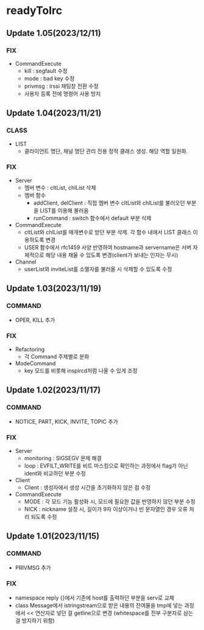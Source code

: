 # readyToIrc

## Update 1.05(2023/12/11)
### FIX
- CommandExecute
  - kill : segfault 수정
  - mode : bad key 수정
  - privmsg : irssi 채팅창 전환 수정
  - 사용자 등록 전에 명령어 사용 방지
## Update 1.04(2023/11/21)
### CLASS
- LIST
  - 클라이언트 명단, 채널 명단 관리 전용 정적 클래스 생성. 해당 역할 일원화.
### FIX
- Server
  - 멤버 변수 : cltList, chlList 삭제
  - 멤버 함수 
    - addClient, delClient : 직접 멤버 변수 cltList와 chlList를 불러오던 부분을 LIST를 이용해 불러옴
    - runCommand : switch 함수에서 default 부분 삭제
- CommandExecute
  - cltList와 chlList를 매개변수로 받던 부분 삭제. 각 함수 내에서 LIST 클래스 이용하도록 변경
  - USER 함수에서 rfc1459 사양 반영하여 hostname과 servername은 서버 자체적으로 해당 내용 채울 수 있도록 변경(client가 보내는 인자는 무시)
- Channel
  - userList와 inviteList를 소멸자를 불러올 시 삭제할 수 있도록 수정
## Update 1.03(2023/11/19)
### COMMAND
- OPER, KILL 추가
### FIX
- Refactoring
  - 각 Command 주제별로 분화
- ModeCommand
  - key 모드를 비롯해 inspircd처럼 나올 수 있게 조정
## Update 1.02(2023/11/17)
### COMMAND
- NOTICE, PART, KICK, INVITE, TOPIC 추가
### FIX
- Server
  - monitoring : SIGSEGV 문제 해결
  - loop : EVFILT_WRITE를 비트 마스킹으로 확인하는 과정에서 flag가 아닌 ident와 비교하던 부분 수정
- Client
  - Client : 생성자에서 생성 시간을 초기화하지 않은 점 수정
- CommandExecute
  - MODE : 각 모드 기능 활성화 시, 모드에 필요한 값을 반영하지 않던 부분 수정
  - NICK : nickname 설정 시, 길이가 9자 이상이거나 빈 문자열인 경우 오류 처리 되도록 수정
## Update 1.01(2023/11/15)
### COMMAND
- PRIVMSG 추가
### FIX
- namespace reply {}에서 기존에 host를 출력하던 부분을 serv로 교체
- class Message에서 istringstream으로 받은 내용의 잔여물을 tmp에 넣는 과정에서 << 연산자로 넣던 걸 getline으로 변경
  (whitespace를 전부 구분자로 삼는 걸 방지하기 위함)
